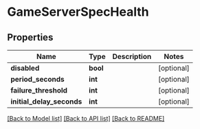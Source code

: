 # GameServerSpecHealth

## Properties
Name | Type | Description | Notes
------------ | ------------- | ------------- | -------------
**disabled** | **bool** |  | [optional] 
**period_seconds** | **int** |  | [optional] 
**failure_threshold** | **int** |  | [optional] 
**initial_delay_seconds** | **int** |  | [optional] 

[[Back to Model list]](../README.md#documentation-for-models) [[Back to API list]](../README.md#documentation-for-api-endpoints) [[Back to README]](../README.md)


